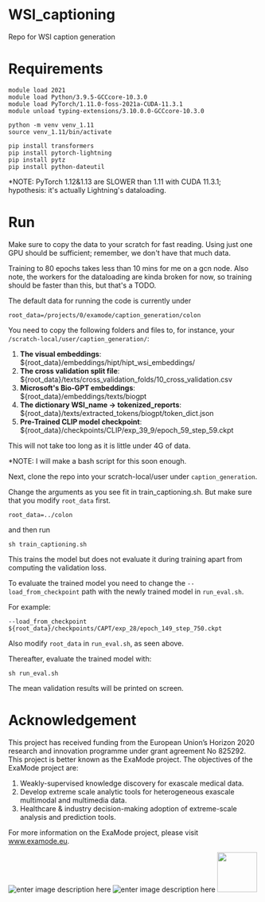 # WSI_captioning
Repo for WSI caption generation

# Requirements

```
module load 2021
module load Python/3.9.5-GCCcore-10.3.0
module load PyTorch/1.11.0-foss-2021a-CUDA-11.3.1
module unload typing-extensions/3.10.0.0-GCCcore-10.3.0

python -m venv venv_1.11
source venv_1.11/bin/activate

pip install transformers
pip install pytorch-lightning
pip install pytz
pip install python-dateutil 
```

*NOTE: PyTorch 1.12&1.13 are SLOWER than 1.11 with CUDA 11.3.1; hypothesis: it's actually Lightning's dataloading.

# Run 

Make sure to copy the data to your scratch for fast reading. Using just one GPU should be sufficient; remember, we don't have that much data.

 Training to 80 epochs takes less than 10 mins for me on a gcn node. Also note, the workers for the dataloading are kinda broken for now, so training should be faster than this, but that's a TODO.

The default data for running the code is currently under

```
root_data=/projects/0/examode/caption_generation/colon
```

You need to copy the following folders and files to, for instance, your ``/scratch-local/user/caption_generation/``:

1. **The visual embeddings**: ${root_data}/embeddings/hipt/hipt_wsi_embeddings/
2. **The cross validation split file**: ${root_data}/texts/cross_validation_folds/10_cross_validation.csv
3. **Microsoft's Bio-GPT embeddings**: ${root_data}/embeddings/texts/biogpt
4. **The dictionary WSI_name -> tokenized_reports**: ${root_data}/texts/extracted_tokens/biogpt/token_dict.json
5. **Pre-Trained CLIP model checkpoint**: ${root_data}/checkpoints/CLIP/exp_39_9/epoch_59_step_59.ckpt

This will not take too long as it is little under 4G of data.

*NOTE: I will make a bash script for this soon enough.

Next, clone the repo into your scratch-local/user under ``caption_generation``.

Change the arguments as you see fit in train_captioning.sh. But make sure that you modify ``root_data`` first. 

```
root_data=../colon
```

and then run

```
sh train_captioning.sh
```

This trains the model but does not evaluate it during training apart from computing the validation loss.

To evaluate the trained model you need to change the ``--load_from_checkpoint`` path with the newly trained model in ``run_eval.sh``.

For example:

```
--load_from_checkpoint ${root_data}/checkpoints/CAPT/exp_28/epoch_149_step_750.ckpt
```

Also modify ``root_data`` in ``run_eval.sh``, as seen above.


Thereafter, evaluate the trained model with:

```
sh run_eval.sh
```

The mean validation results will be printed on screen.

# Acknowledgement
This project has received funding from the European Union’s Horizon 2020 research and innovation programme under grant agreement No 825292. This project is better known as the ExaMode project. The objectives of the ExaMode project are:
1. Weakly-supervised knowledge discovery for exascale medical data.  
2. Develop extreme scale analytic tools for heterogeneous exascale multimodal and multimedia data.  
3. Healthcare & industry decision-making adoption of extreme-scale analysis and prediction tools.

For more information on the ExaMode project, please visit www.examode.eu. 

![enter image description here](https://www.examode.eu/wp-content/uploads/2018/11/horizon.jpg)  ![enter image description here](https://www.examode.eu/wp-content/uploads/2018/11/flag_yellow.png) <img src="https://www.examode.eu/wp-content/uploads/2018/11/cropped-ExaModeLogo_blacklines_TranspBackGround1.png" width="80">
